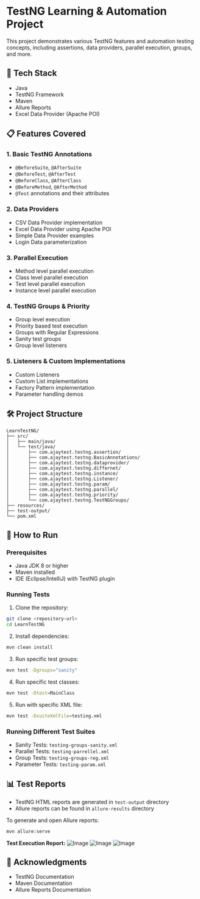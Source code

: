 # TestNG Learning & Automation Project

This project demonstrates various TestNG features and automation testing concepts, including assertions, data providers, parallel execution, groups, and more.

## 🚀 Tech Stack

- Java
- TestNG Framework
- Maven
- Allure Reports
- Excel Data Provider (Apache POI)

## 📋 Features Covered

### 1. Basic TestNG Annotations
- `@BeforeSuite`, `@AfterSuite`
- `@BeforeTest`, `@AfterTest`
- `@BeforeClass`, `@AfterClass`
- `@BeforeMethod`, `@AfterMethod`
- `@Test` annotations and their attributes

### 2. Data Providers
- CSV Data Provider implementation
- Excel Data Provider using Apache POI
- Simple Data Provider examples
- Login Data parameterization

### 3. Parallel Execution
- Method level parallel execution
- Class level parallel execution
- Test level parallel execution
- Instance level parallel execution

### 4. TestNG Groups & Priority
- Group level execution
- Priority based test execution
- Groups with Regular Expressions
- Sanity test groups
- Group level listeners

### 5. Listeners & Custom Implementations
- Custom Listeners
- Custom List implementations
- Factory Pattern implementation
- Parameter handling demos

## 🛠️ Project Structure

```
LearnTestNG/
├── src/
│   ├── main/java/
│   └── test/java/
│       ├── com.ajaytest.testng.assertion/
│       ├── com.ajaytest.testng.BasicAnnotations/
│       ├── com.ajaytest.testng.dataprovider/
│       ├── com.ajaytest.testng.differnet/
│       ├── com.ajaytest.testng.instance/
│       ├── com.ajaytest.testng.Listener/
│       ├── com.ajaytest.testng.param/
│       ├── com.ajaytest.testng.parallel/
│       ├── com.ajaytest.testng.priority/
│       └── com.ajaytest.testng.TestNGGroups/
├── resources/
├── test-output/
└── pom.xml
```

## 🚀 How to Run

### Prerequisites
- Java JDK 8 or higher
- Maven installed
- IDE (Eclipse/IntelliJ) with TestNG plugin

### Running Tests

1. Clone the repository:
```bash
git clone <repository-url>
cd LearnTestNG
```

2. Install dependencies:
```bash
mvn clean install
```

3. Run specific test groups:
```bash
mvn test -Dgroups="sanity"
```

4. Run specific test classes:
```bash
mvn test -Dtest=MainClass
```

5. Run with specific XML file:
```bash
mvn test -DsuiteXmlFile=testing.xml
```

### Running Different Test Suites

- Sanity Tests: `testing-groups-sanity.xml`
- Parallel Tests: `testing-parrellel.xml`
- Group Tests: `testing-groups-reg.xml`
- Parameter Tests: `testing-param.xml`

## 📊 Test Reports

- TestNG HTML reports are generated in `test-output` directory
- Allure reports can be found in `allure-results` directory

To generate and open Allure reports:
```bash
mvn allure:serve
```

**Test Execution Report:**
![Image](https://github.com/user-attachments/assets/098912c5-98a2-49ec-b313-93bd6a5afe18)
![Image](https://github.com/user-attachments/assets/5ade7e79-77e0-447d-b3c7-00b24007eef5)
![Image](https://github.com/user-attachments/assets/047e84d8-5b30-4523-8f3f-130d5f962cb4)

## 🙏 Acknowledgments

- TestNG Documentation
- Maven Documentation
- Allure Reports Documentation
